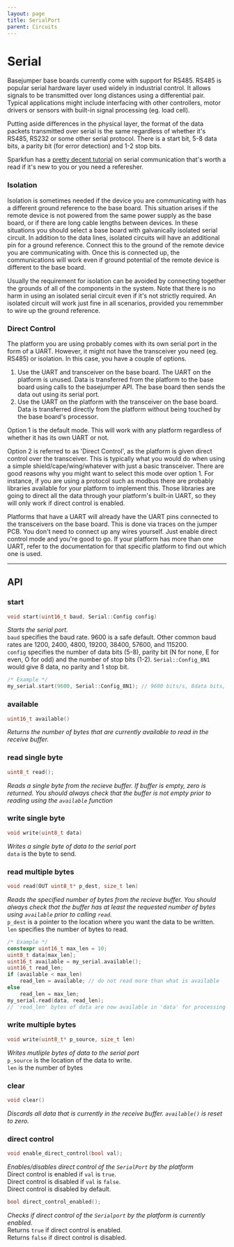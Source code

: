 ```yaml
---
layout: page
title: SerialPort
parent: Circuits
---
```


# Serial #
Basejumper base boards currently come with support for RS485. RS485 is popular serial hardware layer used widely in industrial control. It allows signals to be transmitted over long distances using a differential pair. Typical applications might include interfacing with other controllers, motor drivers or sensors with built-in signal processing (eg. load cell).

Putting aside differences in the physical layer, the format of the data packets transmitted over serial is the same regardless of whether it's RS485, RS232 or some other serial protocol. There is a start bit, 5-8 data bits, a parity bit (for error detection) and 1-2 stop bits.

Sparkfun has a [pretty decent tutorial](https://learn.sparkfun.com/tutorials/serial-communication/all) on serial communication that's worth a read if it's new to you or you need a referesher.

### Isolation ###
Isolation is sometimes needed if the device you are communicating with has a different ground reference to the base board. This situation arises if the remote device is not powered from the same power supply as the base board, or if there are long cable lengths between devices. In these situations you should select a base board with galvanically isolated serial circuit. In addition to the data lines, isolated circuits will have an additional pin for a ground reference. Connect this to the ground of the remote device you are communicating with. Once this is connected up, the communications will work even if ground potential of the remote device is different to the base board.

Usually the requirement for isolation can be avoided by connecting together the grounds of all of the components in the system. Note that there is no harm in using an isolated serial circuit even if it's not strictly required. An isolated circuit will work just fine in all scenarios, provided you rememmber to wire up the ground reference.


### Direct Control ###
The platform you are using probably comes with its own serial port in the form of a UART. However, it might not have the transceiver you need (eg. RS485) or isolation. In this case, you have a couple of options. 

1. Use the UART and transceiver on the base board. The UART on the platform is unused. Data is transferred from the platform to the base board using calls to the basejumper API. The base board then sends the data out using its serial port.
2. Use the UART on the platform with the transceiver on the base board. Data is transferred directly from the platform without being touched by the base board's processor. 

Option 1 is the default mode. This will work with any platform regardless of whether it has its own UART or not.

Option 2 is referred to as 'Direct Control', as the platform is given direct control over the transceiver. This is typically what you would do when using a simple shield/cape/wing/whatever with just a basic transceiver. There are good reasons why you might want to select this mode over option 1. For instance, if you are using a protocol such as modbus there are probably libraries available for your platform to implement this. Those libraries are going to direct all the data through your platform's built-in UART, so they will only work if direct control is enabled.  

Platforms that have a UART will already have the UART pins connected to the transceivers on the base board. This is done via traces on the jumper PCB. You don't need to connect up any wires yourself. Just enable direct control mode and you're good to go. If your platform has more than one UART, refer to the documentation for that specific platform to find out which one is used.

---

## API 
### start
``` cpp
void start(uint16_t baud, Serial::Config config)
```
*Starts the serial port.*  
`baud` specifies the baud rate. 9600 is a safe default. Other common baud rates are  1200, 2400, 4800, 19200, 38400, 57600, and 115200.  
`config` specifies the number of data bits (5-8), parity bit (N for none, E for even, O for odd) and the number of stop bits (1-2). `Serial::Config_8N1` would give 8 data, no parity and 1 stop bit.
``` cpp
/* Example */
my_serial.start(9600, Serial::Config_8N1); // 9600 bits/s, 8data bits, no parity bit, 1 stop bit
```

### available
``` cpp
uint16_t available()
```
*Returns the number of bytes that are currently available to read in the receive buffer.*

### read single byte
``` cpp
uint8_t read();
```
*Reads a single byte from the recieve buffer. If buffer is empty, zero is returned. You should always check that the buffer is not empty prior to reading using the `available` function*

### write single byte
``` cpp 
void write(uint8_t data)
```
*Writes a single byte of data to the serial port*  
`data` is the byte to send.

### read multiple bytes
``` cpp
void read(OUT uint8_t* p_dest, size_t len)
```
*Reads the specified number of bytes from the recieve buffer. You should always check that the buffer has at least the requested number of bytes using `available` prior to calling `read`.*  
`p_dest` is a pointer to the location where you want the data to be written.  
`len` specifies the number of bytes to read.
``` cpp
/* Example */
constexpr uint16_t max_len = 10;
uint8_t data[max_len];
uint16_t available = my_serial.available();
uint16_t read_len;
if (available < max_len)
    read_len = available; // do not read more than what is available
else
    read_len = max_len;
my_serial.read(data, read_len);
// 'read_len' bytes of data are now available in 'data' for processing
```

### write multiple bytes
``` cpp
void write(uint8_t* p_source, size_t len)
```
*Writes mutliple bytes of data to the serial port*  
`p_source` is the location of the data to write.  
`len` is the number of bytes


### clear
``` cpp
void clear()
```
*Discards all data that is currently in the receive buffer. `available()` is reset to zero.*

### direct control

``` cpp 
void enable_direct_control(bool val);
```
*Enables/disables direct control of the `SerialPort` by the platform*  
Direct control is enabled if `val` is `true`.  
Direct control is disabled if `val` is `false`.  
Direct control is disabled by default.

``` cpp
bool direct_control_enabled();
```
*Checks if direct control of the `Serialport` by the platform is currently enabled.*  
Returns `true` if direct control is enabled.  
Returns `false` if direct control is disabled.